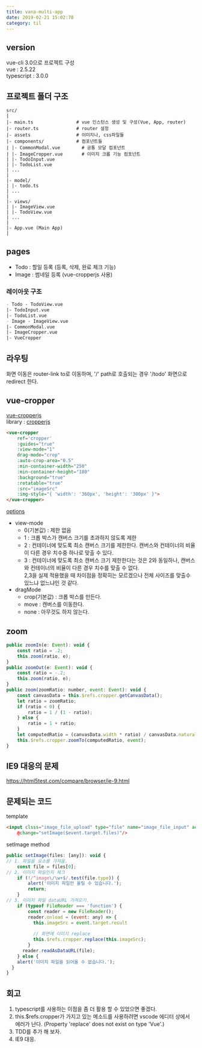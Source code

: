 ```yaml
---
title: vana-multi-app
date: 2019-02-21 15:02:78
category: til
---
```


## version
vue-cli 3.0으로 프로젝트 구성  
vue : 2.5.22  
typescript : 3.0.0  
## 프로젝트 폴더 구조
```
src/
|
|- main.ts                # vue 인스턴스 생성 및 구성(Vue, App, router)
|- router.ts              # router 설정
|- assets                 # 이미지나, css파일들
|- components/            # 컴포넌트들
| |- CommonModal.vue        # 공통 모달 컴포넌트
| |- ImageCropper.vue       # 이미지 크롭 기능 컴포넌트 
| |- TodoInput.vue
| |- TodoList.vue
| ...
|
|- model/
| |- todo.ts
| ...
|
|- views/
| |- ImageView.vue
| |- TodoView.vue
| ...
|
|- App.vue (Main App)
|
```
## pages
- Todo : 할일 등록 (등록, 삭제, 완료 체크 기능)
- Image : 썸네일 등록 (vue-cropperjs 사용)

### 레이아웃 구조  
```md
- Todo - TodoView.vue
|- TodoInput.vue
|- TodoList.vue
- Image - ImageView.vue
|- CommonModal.vue
|- ImageCropper.vue
|- VueCropper
```  

## 라우팅
화면 이동은 router-link to로 이동하며,
'/' path로 호출되는 경우 '/todo' 화면으로 redirect 한다.

## vue-cropper
[vue-cropperjs](https://github.com/agontuk/vue-cropperjs/)  
library : [cropperjs](https://github.com/fengyuanchen/cropperjs)
```html
<vue-cropper
    ref='cropper'
    :guides="true"
    :view-mode="1"
    drag-mode="crop"
    :auto-crop-area="0.5"
    :min-container-width="250"
    :min-container-height="180"
    :background="true"
    :rotatable="true"
    :src="imageSrc"
    :img-style="{ 'width': '360px', 'height': '300px' }">
</vue-cropper>
```
[options](https://github.com/fengyuanchen/cropperjs#options)  
* view-mode 
    * 0(기본값) : 제한 없음
    * 1 : 크롭 박스가 캔버스 크기를 초과하지 않도록 제한
    * 2 : 컨테이너에 맞도록 최소 캔버스 크기를 제한한다. 캔버스와 컨테이너의 비율이 다른 경우 치수중 하나로 맞출 수 있다.
    * 3 : 컨테이너에 맞도록 최소 캔버스 크기 제한한다는 것은 2와 동일하나, 캔버스와 컨테이너의 비율이 다른 경우 치수를 맞출 수 없다.  
    2,3을 실제 적용했을 때 차이점을 정확히는 모르겠으나 전체 사이즈를 맞출수 있느냐 없느냐인 것 같다.
* dragMode
    * crop(기본값) : 크롭 박스를 만든다.
    * move : 캔버스를 이동한다.
    * none : 아무것도 하지 않는다.  

## zoom

```javascript
public zoomIn(e: Event): void {
    const ratio = .2;
    this.zoom(ratio, e);
}
public zoomOut(e: Event): void {
    const ratio = -.2;
    this.zoom(ratio, e);
}
public zoom(zoomRatio: number, event: Event): void {
    const canvasData = this.$refs.cropper.getCanvasData();
    let ratio = zoomRatio;
    if (ratio < 0) {
        ratio = 1 / (1 - ratio);
    } else {
        ratio = 1 + ratio;
    }
    let computedRatio = (canvasData.width * ratio) / canvasData.naturalWidth;
    this.$refs.cropper.zoomTo(computedRatio, event);
}
```
## IE9 대응의 문제
https://html5test.com/compare/browser/ie-9.html


## 문제되는 코드
template
```html
<input clsss="image_file_upload" type="file" name="image_file_input" accept="image/*"
    @change="setImage($event.target.files)"/>
```
setImage method
```javascript
public setImage(files: [any]): void {
// 1. 파일을 요소를 가져옴.
    const file = files[0];
// 2. 이미지 파일인지 체크
    if (!/^image\/\w+$/.test(file.type)) {
        alert('이미지 파일만 올릴 수 있습니다.');
        return;
    }
// 3. 이미지 파일 dataURL 가져오기.
    if (typeof FileReader === 'function') {
        const reader = new FileReader();
        reader.onload = (event: any) => {
          this.imageSrc = event.target.result
          
          // 화면에 이미지 replace
          this.$refs.cropper.replace(this.imageSrc);
        }
      reader.readAsDataURL(file);
    } else {
    alert('이미지 파일을 읽어올 수 없습니다.');
  }
}
```
## 회고
1. typescript를 사용하는 이점을 좀 더 활용 할 수 있었으면 좋겠다.
2. this.$refs.cropper가 가지고 있는 메소드를 사용하려면 vscode 에디터 상에서 에러가 난다.  (Property 'replace' does not exist on type 'Vue'.)
3. TDD를 추가 해 보자.
4. IE9 대응.
